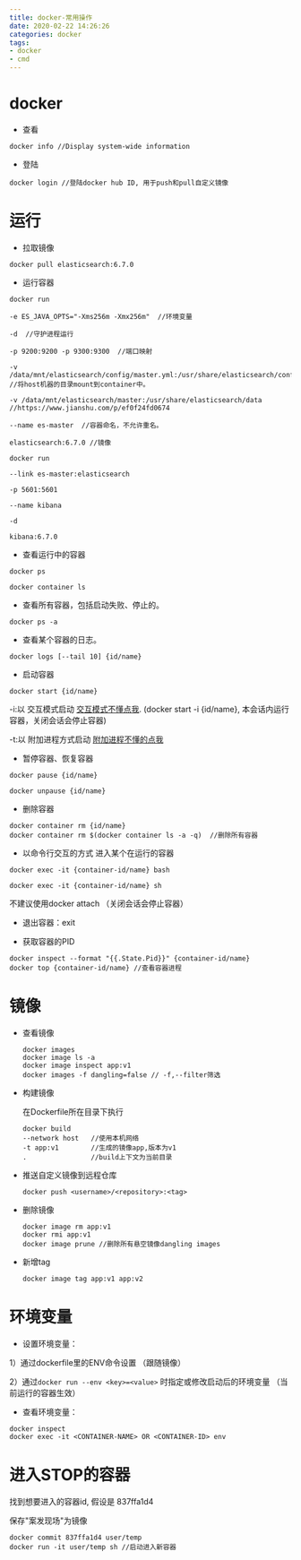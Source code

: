 ```yaml
---
title: docker-常用操作
date: 2020-02-22 14:26:26
categories: docker
tags: 
- docker
- cmd
---
```


# docker

* 查看

```
docker info //Display system-wide information
```



* 登陆

```
docker login //登陆docker hub ID, 用于push和pull自定义镜像	
```



# 运行

- 拉取镜像

```shell
docker pull elasticsearch:6.7.0
```



- 运行容器

```shell
docker run 

-e ES_JAVA_OPTS="-Xms256m -Xmx256m"  //环境变量

-d  //守护进程运行

-p 9200:9200 -p 9300:9300  //端口映射

-v /data/mnt/elasticsearch/config/master.yml:/usr/share/elasticsearch/config/elasticsearch.yml //将host机器的目录mount到container中。

-v /data/mnt/elasticsearch/master:/usr/share/elasticsearch/data //https://www.jianshu.com/p/ef0f24fd0674

--name es-master  //容器命名，不允许重名。

elasticsearch:6.7.0 //镜像
```

 ```shell
docker run 

--link es-master:elasticsearch 

-p 5601:5601

--name kibana 

-d 

kibana:6.7.0
 ```



- 查看运行中的容器

```
docker ps 

docker container ls
```



- 查看所有容器，包括启动失败、停止的。

```
docker ps -a
```



- 查看某个容器的日志。

```
docker logs [--tail 10] {id/name}
```



- 启动容器

```
docker start {id/name}
```

-i:以 交互模式启动 [交互模式不懂点我](https://blog.csdn.net/michel4liu/article/details/80857995). (docker start -i {id/name}, 本会话内运行容器，关闭会话会停止容器)

-t:以 附加进程方式启动 [附加进程不懂的点我](https://blog.csdn.net/michel4liu/article/details/80878686)

 

- 暂停容器、恢复容器

```
docker pause {id/name}

docker unpause {id/name}
```



- 删除容器

```
docker container rm {id/name}
docker container rm $(docker container ls -a -q)  //删除所有容器
```



- 以命令行交互的方式 进入某个在运行的容器

```
docker exec -it {container-id/name} bash

docker exec -it {container-id/name} sh
```

不建议使用docker attach （关闭会话会停止容器） 

 

- 退出容器：exit

 

- 获取容器的PID

```
docker inspect --format "{{.State.Pid}}" {container-id/name}
docker top {container-id/name} //查看容器进程	
```



# 镜像

* 查看镜像

  ```
  docker images
  docker image ls -a
  docker image inspect app:v1
  docker images -f dangling=false // -f,--filter筛选
  ```

  

* 构建镜像

  在Dockerfile所在目录下执行

  ```
  docker build 
  --network host   //使用本机网络
  -t app:v1        //生成的镜像app,版本为v1
  .                //build上下文为当前目录
  ```

  

* 推送自定义镜像到远程仓库

  ```
  docker push <username>/<repository>:<tag>
  ```

  

* 删除镜像

  ```
  docker image rm app:v1
  docker rmi app:v1
  docker image prune //删除所有悬空镜像dangling images
  ```



* 新增tag

  ```
  docker image tag app:v1 app:v2
  ```



#  环境变量

* 设置环境变量：

1）通过dockerfile里的ENV命令设置 （跟随镜像）

2）通过`docker run --env <key>=<value>` 时指定或修改启动后的环境变量 （当前运行的容器生效）

* 查看环境变量：

```
docker inspect
docker exec -it <CONTAINER-NAME> OR <CONTAINER-ID> env
```



# 进入STOP的容器

找到想要进入的容器id, 假设是 837ffa1d4

保存"案发现场"为镜像

```
docker commit 837ffa1d4 user/temp
docker run -it user/temp sh //启动进入新容器
```





 

